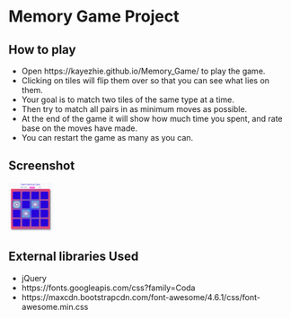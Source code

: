 <h1>Memory Game Project</h1>

<h2>How to play</h2>
<ul>
	<li>Open https://kayezhie.github.io/Memory_Game/ to play the game.</li>
	<li>Clicking on tiles will flip them over so that you can see what lies on them.</li>
	<li>Your goal is to match two tiles of the same type at a time.</li>
	<li>Then try to match all pairs in as minimum moves as possible.</li>
	<li>At the end of the game it will show how much time you spent, and rate base on the moves have made.
	<li>You can restart the game as many as you can.</li>
</ul>

<h2>Screenshot</h2>
	<img src="img/preview.png" alt="gamePreview" width="80px">

<h2>External libraries Used</h2>
<ul>
	<li>jQuery</li>
	<li>https://fonts.googleapis.com/css?family=Coda</li>
	<li>https://maxcdn.bootstrapcdn.com/font-awesome/4.6.1/css/font-awesome.min.css</li>
</ul>